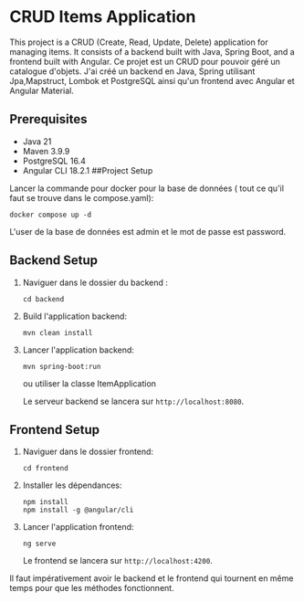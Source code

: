 # CRUD Items Application

This project is a CRUD (Create, Read, Update, Delete) application for managing items. It consists of a backend built with Java, Spring Boot, and a frontend built with Angular.
Ce projet est un CRUD pour pouvoir géré un catalogue d'objets. J'ai créé un backend en Java, Spring utilisant Jpa,Mapstruct, Lombok et PostgreSQL ainsi qu'un frontend avec Angular et Angular Material.

## Prerequisites

- Java 21
- Maven 3.9.9
- PostgreSQL 16.4
- Angular CLI 18.2.1 
##Project Setup

Lancer la commande pour docker pour la base de données ( tout ce qu'il faut se trouve dans le compose.yaml):
```
docker compose up -d
```

L'user de la base de données est admin et le mot de passe est password.

## Backend Setup

1. Naviguer dans le dossier du backend :

    ```
    cd backend
    ```

2. Build l'application backend:

    ```
    mvn clean install
    ```

3. Lancer l'application backend:

    ```
    mvn spring-boot:run
    ```
    ou
   utiliser la classe ItemApplication

    Le serveur backend se lancera sur `http://localhost:8080`.

## Frontend Setup

1. Naviguer dans le dossier frontend:

    ```
    cd frontend
    ```

2. Installer les dépendances:

    ```
    npm install
    npm install -g @angular/cli
    ```

3. Lancer l'application frontend:

    ```
    ng serve
    ```

    Le frontend se lancera sur `http://localhost:4200`.

Il faut impérativement avoir le backend et le frontend qui tournent en même temps pour que les méthodes fonctionnent.

